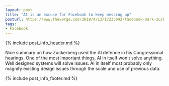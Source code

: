 ```yaml
---
layout: post
title: "AI is an excuse for Facebook to keep messing up"
posturl: https://www.theverge.com/2018/4/13/17235042/facebook-mark-zuckerberg-ai-artificial-intelligence-excuse-congress-hearings
tags:
- Facebook
---
```


{% include post_info_header.md %}

Nice summary on how Zuckerberg used the AI defence in his Congressional hearings. One of the most important things, AI in itself won't solve anything. Well designed systems will solve issues. AI in itself most probably only magnify existing design issues through the scale and use of previous data. 

<!--more-->
{% include post_info_footer.md %}
